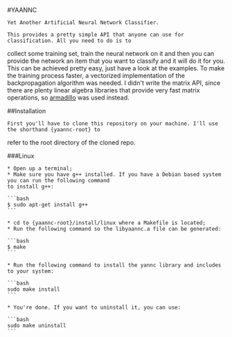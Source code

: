 #YAANNC

	Yet Another Artificial Neural Network Classifier.

	This provides a pretty simple API that anyone can use for classification. All you need to do is to 
collect some training set, train the neural network on it and then you can provide the network an item that 
you want to classify and it will do it for you. This can be achieved pretty easy, just have a look at the examples.
	To make the training process faster, a vectorized implementation of the backpropagation algorithm was
needed. I didn't write the matrix API, since there are plenty linear algebra libraries that provide very fast 
matrix operations, so [armadillo](arma.sourceforge.net) was used instead.

##Installation

	First you'll have to clone this repository on your machine. I'll use the shorthand {yaannc-root} to
refer to the root directory of the cloned repo.

###Linux

	* Open up a terminal;
	* Make sure you have g++ installed. If you have a Debian based system you can run the following command
	to install g++:

	```bash
	$ sudo apt-get install g++
	```

	* cd to {yaannc-root}/install/linux where a Makefile is located;
	* Run the following command so the libyaannc.a file can be generated:
	
	```bash
	$ make
	```

	* Run the following command to install the yannc library and includes to your system:

	```bash
	sudo make install
	```

	* You're done. If you want to uninstall it, you can use:

	```bash
	sudo make uninstall
	```
